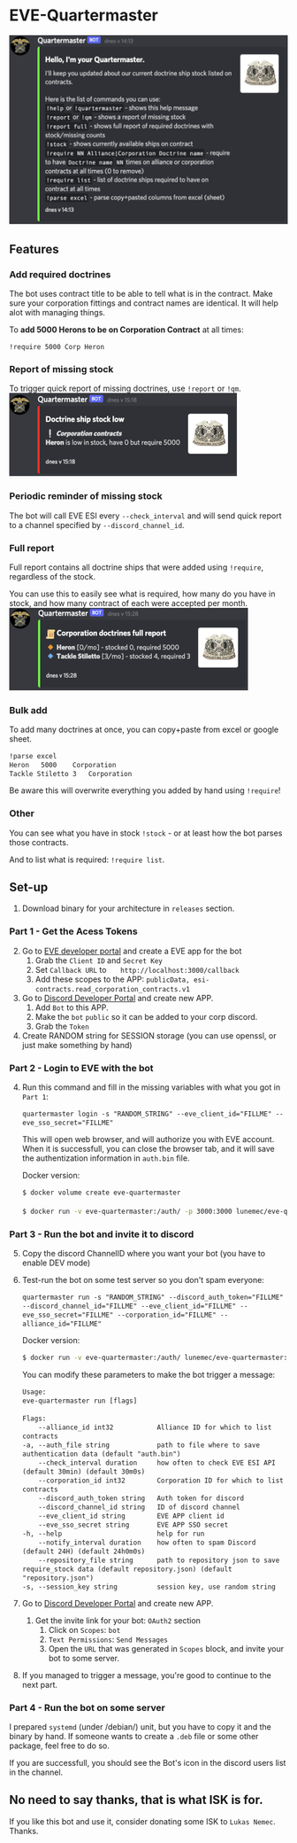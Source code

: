 # EVE-Quartermaster

![Quartermaster help image](./help.png "Quartermaster help message")  

## Features

### Add required doctrines
The bot uses contract title to be able to tell what is in the contract. Make sure your corporation fittings and contract names are identical. It will help alot with managing things.

To **add 5000 Herons to be on Corporation Contract** at all times:
```
!require 5000 Corp Heron
```

### Report of missing stock
To trigger quick report of missing doctrines, use `!report` or `!qm`.  
![Quartermaster quick report image](/report_small.png "Quartermaster quick report")

### Periodic reminder of missing stock
The bot will call EVE ESI every `--check_interval` and will send quick report to a channel specified by `--discord_channel_id`.

### Full report
Full report contains all doctrine ships that were added using `!require`, regardless of the stock.

You can use this to easily see what is required, how many do you have in stock, and how many contract of each were accepted per month.  
![Quartermaster full report image](report_full.png "Quartermaster full report")

### Bulk add
To add many doctrines at once, you can copy+paste from excel or google sheet.
```
!parse excel
Heron	5000	Corporation
Tackle Stiletto	3	Corporation
```

Be aware this will overwrite everything you added by hand using `!require`!

### Other
You can see what you have in stock `!stock` - or at least how the bot parses those contracts.

And to list what is required: `!require list`.
   
## Set-up
1. Download binary for your architecture in `releases` section.
### Part 1 - Get the Acess Tokens
2. Go to [EVE developer portal](https://developers.eveonline.com/applications) and create a EVE app for the bot
   1. Grab the `Client ID` and `Secret Key`
   2. Set `Callback URL` to `    http://localhost:3000/callback `
   3. Add these scopes to the APP: `publicData, esi-contracts.read_corporation_contracts.v1`
3. Go to [Discord Developer Portal](https://discordapp.com/developers/applications) and create new APP.
   1. Add `Bot` to this APP.
   2. Make the `bot` `public` so it can be added to your corp discord.
   3. Grab the `Token`
4. Create RANDOM string for SESSION storage (you can use openssl, or just make something by hand)

### Part 2 - Login to EVE with the bot
4. Run this command and fill in the missing variables with what you got in `Part 1`:
    ```
    quartermaster login -s "RANDOM_STRING" --eve_client_id="FILLME" --eve_sso_secret="FILLME"
    ```
    This will open web browser, and will authorize you with EVE account.
    When it is successfull, you can close the browser tab, and it will save the authentization information
    in `auth.bin` file.
    
    Docker version:
    ```bash
   $ docker volume create eve-quartermaster

   $ docker run -v eve-quartermaster:/auth/ -p 3000:3000 lunemec/eve-quartermaster:latest login --auth_file=/auth/auth.bin -s "$RANDOM_STRING" --eve_client_id="$CLIENT_ID" --eve_sso_secret="$SSO_SECRET"
   ```

### Part 3 - Run the bot and invite it to discord
5. Copy the discord ChannelID where you want your bot (you have to enable DEV mode)
6. Test-run the bot on some test server so you don't spam everyone:
    ```
    quartermaster run -s "RANDOM_STRING" --discord_auth_token="FILLME" --discord_channel_id="FILLME" --eve_client_id="FILLME" --eve_sso_secret="FILLME" --corporation_id="FILLME" --alliance_id="FILLME"
    ```
   Docker version:
   ```bash
   $ docker run -v eve-quartermaster:/auth/ lunemec/eve-quartermaster:latest run -s "$RANDOM_STRING" -a "/auth/auth.bin" --eve_client_id="$CLIENT_ID" --eve_sso_secret="$SSO_SECRET" --discord_auth_token="$DISCORD_TOKEN" --discord_channel_id="$DISCORD_CHANNEL_ID"
   ```


    You can modify these parameters to make the bot trigger a message:
    ```
    Usage:
    eve-quartermaster run [flags]

    Flags:
        --alliance_id int32           Alliance ID for which to list contracts
    -a, --auth_file string            path to file where to save authentication data (default "auth.bin")
        --check_interval duration     how often to check EVE ESI API (default 30min) (default 30m0s)
        --corporation_id int32        Corporation ID for which to list contracts
        --discord_auth_token string   Auth token for discord
        --discord_channel_id string   ID of discord channel
        --eve_client_id string        EVE APP client id
        --eve_sso_secret string       EVE APP SSO secret
    -h, --help                        help for run
        --notify_interval duration    how often to spam Discord (default 24H) (default 24h0m0s)
        --repository_file string      path to repository json to save require_stock data (default repository.json) (default "repository.json")
    -s, --session_key string          session key, use random string
    ```

7. Go to [Discord Developer Portal](https://discordapp.com/developers/applications) and create new APP.
   1. Get the invite link for your bot: `OAuth2` section
      1. Click on `Scopes`: `bot`
      2. `Text Permissions`: `Send Messages`
      3. Open the `URL` that was generated in `Scopes` block, and invite your bot to some server.
8. If you managed to trigger a message, you're good to continue to the next part.
   
### Part 4 - Run the bot on some server
I prepared `systemd` (under /debian/) unit, but you have to copy it and the binary by hand. If someone wants to create
a `.deb` file or some other package, feel free to do so.

If you are successfull, you should see the Bot's icon in the discord users list in the channel.


## No need to say thanks, that is what ISK is for.
If you like this bot and use it, consider donating some ISK to `Lukas Nemec`. Thanks.

